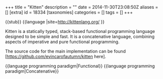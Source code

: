 +++
title = "Kitten"
description = ""
date = 2014-11-30T23:08:50Z
aliases = []
[extra]
id = 18334
[taxonomies]
categories = []
tags = []
+++

{{stub}}
{{language
|site=http://kittenlang.org/
}}

Kitten is a statically typed, stack-based functional programming language designed to be simple and fast. It is a concatenative language, combining aspects of imperative and pure functional programming.

The source code for the main implementation can be found [https://github.com/evincarofautumn/kitten here].

{{language programming paradigm|Functional}}
{{language programming paradigm|Concatenative}}

